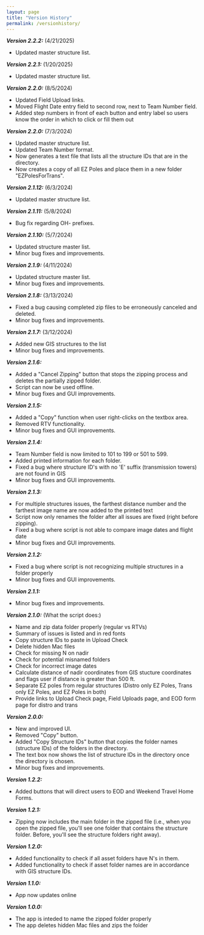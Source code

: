 ```yaml
---
layout: page
title: "Version History"
permalink: /versionhistory/
---
```


***Version 2.2.2:*** (4/21/2025)
  - Updated master structure list.

***Version 2.2.1:*** (1/20/2025)
  - Updated master structure list.

***Version 2.2.0:*** (8/5/2024)
  - Updated Field Upload links.
  - Moved Flight Date entry field to second row, next to Team Number field.
  - Added step numbers in front of each button and entry label so users know the order in which to click or fill them out

***Version 2.2.0:*** (7/3/2024)
  - Updated master structure list.
  - Updated Team Number format.
  - Now generates a text file that lists all the structure IDs that are in the directory.
  - Now creates a copy of all EZ Poles and place them in a new folder "EZPolesForTrans".

***Version 2.1.12:*** (6/3/2024)
  - Updated master structure list.

***Version 2.1.11:*** (5/8/2024)
  - Bug fix regarding OH- prefixes.

***Version 2.1.10:*** (5/7/2024)
  - Updated structure master list.
  - Minor bug fixes and improvements.

***Version 2.1.9:*** (4/11/2024)
  - Updated structure master list.
  - Minor bug fixes and improvements.

***Version 2.1.8:*** (3/13/2024)
  - Fixed a bug causing completed zip files to be erroneously canceled and deleted.
  - Minor bug fixes and improvements.

***Version 2.1.7:*** (3/12/2024)
  - Added new GIS structures to the list
  - Minor bug fixes and improvements.

***Version 2.1.6:***
  - Added a "Cancel Zipping" button that stops the zipping process and deletes the partially zipped folder.
  - Script can now be used offline.
  - Minor bug fixes and GUI improvements.

***Version 2.1.5:***
  - Added a "Copy" function when user right-clicks on the textbox area.
  - Removed RTV functionality.
  - Minor bug fixes and GUI improvements.

***Version 2.1.4:***
  - Team Number field is now limited to 101 to 199 or 501 to 599.
  - Added printed information for each folder.
  - Fixed a bug where structure ID's with no 'E' suffix (transmission towers) are not found in GIS
  - Minor bug fixes and GUI improvements.

***Version 2.1.3:***
  - For multiple structures issues, the farthest distance number and the farthest image name are now added to the printed text
  - Script now only renames the folder after all issues are fixed (right before zipping).
  - Fixed a bug where script is not able to compare image dates and flight date 
  - Minor bug fixes and GUI improvements.

***Version 2.1.2:***
  - Fixed a bug where script is not recognizing multiple structures in a folder properly
  - Minor bug fixes and GUI improvements.

***Version 2.1.1:***
  - Minor bug fixes and improvements.

***Version 2.1.0:*** (What the script does:)
  - Name and zip data folder properly (regular vs RTVs)
  - Summary of issues is listed and in red fonts
  - Copy structure IDs to paste in Upload Check
  - Delete hidden Mac files
  - Check for missing N on nadir
  - Check for potential misnamed folders
  - Check for incorrect image dates
  - Calculate distance of nadir coordinates from GIS stucture coordinates and flags user if distance is greater than 500 ft.
  - Separate EZ poles from regular structures (Distro only EZ Poles, Trans only EZ Poles, and EZ Poles in both)
  - Provide links to Upload Check page, Field Uploads page, and EOD form page for distro and trans

***Version 2.0.0:***
  - New and improved UI.
  - Removed "Copy" button.
  - Added "Copy Structure IDs" button that copies the folder names (structure IDs) of the folders in the directory.
  - The text box now shows the list of structure IDs in the directory once the directory is chosen.
  - Minor bug fixes and improvements.

***Version 1.2.2:***
  - Added buttons that will direct users to EOD and Weekend Travel Home Forms.

***Version 1.2.1:***
  - Zipping now includes the main folder in the zipped file (i.e., when you open the zipped file, you'll see one folder that contains the structure folder. Before, you'll see the structure folders right away).

***Version 1.2.0:***
  - Added functionality to check if all asset folders have N's in them.
  - Added functionality to check if asset folder names are in accordance with GIS structure IDs.

***Version 1.1.0:***
  - App now updates online

***Version 1.0.0:***
  - The app is inteded to name the zipped folder properly
  - The app deletes hidden Mac files and zips the folder